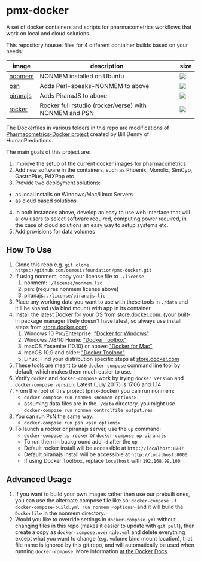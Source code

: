 # pmx-docker
A set of docker containers and scripts for pharmacometrics workflows that work on local and cloud solutions

This repository houses files for 4 different container builds based on your needs:

image            | description                               | size
---------------- | ----------------------------------------- | ------
[nonmem](https://hub.docker.com/r/osmosisfoundation/nonmem)  |  NONMEM installed on Ubuntu  | [![](https://images.microbadger.com/badges/image/osmosisfoundation/nonmem.svg)](https://microbadger.com/images/osmosisfoundation/nonmem)
[psn](https://hub.docker.com/r/osmosisfoundation/psn)  | Adds Perl-speaks-NONMEM to above | [![](https://images.microbadger.com/badges/image/osmosisfoundation/psn.svg)](https://microbadger.com/images/osmosisfoundation/psn)
[piranajs](https://hub.docker.com/r/osmosisfoundation/piranajs)  |  Adds PiranaJS to above | [![](https://images.microbadger.com/badges/image/osmosisfoundation/piranajs.svg)](https://microbadger.com/images/osmosisfoundation/piranajs)
[rocker](https://hub.docker.com/r/osmosisfoundation/rocker)  |  Rocker full rstudio (rocker/verse) with NONMEM and PSN  | [![](https://images.microbadger.com/badges/image/osmosisfoundation/rocker.svg)](https://microbadger.com/images/osmosisfoundation/rocker)


The Dockerfiles in various folders in this repo are modifications of [Pharmacometrics-Docker project](https://github.com/billdenney/Pharmacometrics-Docker) created by Bill Denny of HumanPredictions. 

The main goals of this project are:

1. Improve the setup of the current docker images for pharmacometrics
2. Add new software in the containers, such as Phoenix, Monolix, SimCyp, GastroPlus, PdXPop etc.
3. Provide two deployment solutions:
  * as local installs on Windows/Mac/Linux Servers
  * as cloud based solutions
4. In both instances above, develop an easy to use web interface that will allow users to select software required, computing power required, in the case of cloud solutions an easy way to setup systems etc.
5. Add provisions for data volumes

## How To Use

1. Clone this repo e.g. `git clone https://github.com/osmosisfoundation/pmx-docker.git`
2. If using nonmem, copy your license file to `./license`
    1. nonmem: `./license/nonmem.lic` 
    2. psn: (requires nonmem license above) 
    3. piranajs: `./license/piranajs.lic`
3. Place any working data you want to use with these tools in `./data` and it'll be shared (via bind mount) with app in its container
4. Install the latest Docker for your OS from [store.docker.com](https://store.docker.com). (your built-in package manager likely doesn't have latest, so always use install steps from [store.docker.com](https://store.docker.com))
    1. Windows 10 Pro/Enterprise: ["Docker for Windows"](https://store.docker.com/editions/community/docker-ce-desktop-windows)
    2. Windows 7/8/10 Home: ["Docker Toolbox"](https://www.docker.com/products/docker-toolbox)
    3. macOS Yosemite (10.10) or above: ["Docker for Mac"](https://store.docker.com/editions/community/docker-ce-desktop-mac)
    4. macOS 10.9 and older: ["Docker Toolbox"](https://www.docker.com/products/docker-toolbox)
    5. Linux: Find your distribution specific steps at [store.docker.com](https://store.docker.com/search?offering=community&operating_system=linux&platform=server&q=&type=edition)
5. These tools are meant to use `docker-compose` command line tool by default, which makes them much easier to use.
6. Verify `docker` and `docker-compose` work by trying `docker version` and `docker-compose version`.  Latest (July 2017) is 17.06 and 1.14
7. From the root of this project (pmx-docker) you can run nonmem:
    - `docker-compose run nonmem <nonmem options>`
    - assuming data files are in the `./data` directory, you might use `docker-compose run nonmem controlfile output.res`
8. You can run PsN the same way:
    - `docker-compose run psn <psn options>` 
9. To launch a rocker or piranajs server, use the `up` command:
    - `docker-compose up rocker` or `docker-compose up piranajs`
    - To run them in background add `-d` after the `up`
    - Default rocker install will be accessible at `http://localhost:8787`
    - Default piranajs install will be accessible at `http://localhost:8000`
    - If using Docker Toolbox, replace `localhost` with `192.168.99.100`

## Advanced Usage

1. If you want to build your own images rather then use our prebuilt ones, you can use the alternate compose file like so: `docker-compose -f docker-compose-build.yml run nonmem <options>` and it will build the `Dockerfile` in the nonmem directory.
2. Would you like to override settings in `docker-compose.yml` without changing files in this repo (makes it easier to update with `git pull`), then create a copy as `docker-compose.override.yml` and delete everything except what you want to change (e.g. volume bind mount location), that file name is ignored by this git repo, and will automatically be used when running `docker-compose`. More information [at the Docker Docs](https://docs.docker.com/compose/extends/#multiple-compose-files).
